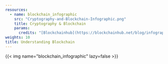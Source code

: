 ```yaml
---
resources:
  - name: blockchain_infographic
    src: "Cryptography-and-Blockchain-Infographic.png"
    title: Cryptography & Blockchain
    params:
      credits: "[Blockchainhub](https://blockchainhub.net/blog/infographics/cryptography-blockchain-infographic/)"
weights: 10
title: Understanding Blockchain
---
```


{{< img name="blockchain_infographic" lazy=false >}}
